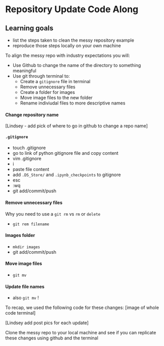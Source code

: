 # Repository Update Code Along

## Learning goals
- list the steps taken to clean the messy repository example
- reproduce those steps locally on your own machine

To align the messy repo with industry expectations you will:

- Use Github to change the name of the directory to something meaningful
- Use git through terminal to:
  - Create a `gitignore` file in terminal
  - Remove unnecessary files
  - Create a folder for images
  - Move image files to the new folder
  - Rename indiviudal files to more  descriptive names

#### Change repository name
[Lindsey - add pick of where to go in github to change a repo name]


#### `.gitignore`
- touch .gitignore
- go to link of python gitignore file and copy content
- vim .gitignore
- i
- paste file content
- add `.DS_Store/` and  `.ipynb_checkpoints` to gitignore
- esc
- :wq
- git add/commit/push

#### Remove unnecessary files
Why you need to use a `git rm` vs `rm` or `delete`
- `git rem filename`

#### Images folder
- `mkdir images`
- git add/commit/push

#### Move image files
- `git mv`

#### Update file names
- also `git mv` !


To recap, we used the following code for these changes:
[image of whole  code terminal]


[Lindsey add post pics for each update]

Clone the messy repo to your local machine and see if you can replicate these changes using github and the terminal

